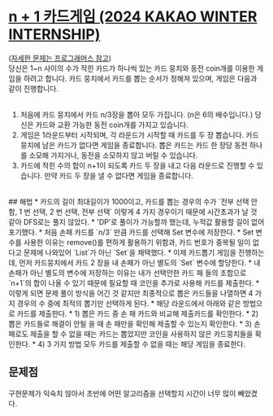 # [n + 1 카드게임 (2024 KAKAO WINTER INTERNSHIP)](https://github.com/malvr00/Java-algorithm/blob/master/programmers/level3/step2/src/Main.java)

([자세한 문제는 프로그래머스 참고](https://school.programmers.co.kr/learn/courses/30/lessons/258707)) <br/>
당신은 1~n 사이의 수가 적힌 카드가 하나씩 있는 카드 뭉치와 동전 coin개를 이용한 게임을 하려고 합니다. 카드 뭉치에서 카드를 뽑는 순서가 정해져 있으며, 게임은 다음과 같이 진행합니다.<br/>
<br/>
1. 처음에 카드 뭉치에서 카드 n/3장을 뽑아 모두 가집니다. (n은 6의 배수입니다.) 당신은 카드와 교환 가능한 동전 coin개를 가지고 있습니다.
2. 게임은 1라운드부터 시작되며, 각 라운드가 시작할 때 카드를 두 장 뽑습니다. 카드 뭉치에 남은 카드가 없다면 게임을 종료합니다. 뽑은 카드는 카드 한 장당 동전 하나를 소모해 가지거나, 동전을 소모하지 않고 버릴 수 있습니다.
3. 카드에 적힌 수의 합이 n+1이 되도록 카드 두 장을 내고 다음 라운드로 진행할 수 있습니다. 만약 카드 두 장을 낼 수 없다면 게임을 종료합니다.
<br/>
## 해법
* 카드의 길이 최대길이가 1000이고, 카드를 뽑는 경우의 수가 `전부 선택 안함, 1 번 선택, 2 번 선택, 전부 선택` 이렇게 4 가지 경우이기 때문에 시간초과가 날 것 같아 DFS로는 풀지 않았다.
  * 'DP'로 풀이가 가능할까 했는데, 누적값 활용할 길이 없어 포기했다.
* 처음 손패 카드를 `n/3` 만큼 카드를 선택해 Set 변수에 저장한다.
  * Set 변수를 사용한 이유는 remove()를 편하게 활용하기 위함과, 카드 번호가 중복될 일이 없다고 문제에 나와있어 `List`가 아닌 `Set`을 채택했다.
* 이제 카드뽑기 게임을 진행하는데, 먼저 카드뭉치에서 카드 2 장을 내 손패가 아닌 별도의 `Set` 변수에 할당한다.
  * 내 손패가 아닌 별도의 변수에 저장하는 이유는 내가 선택안한 카드 패 들의 조합으로 `n+1`의 합이 나올 수 있기 때문에 필요할 때 코인을 추가로 사용해 카드를 제출한다.
    * 이렇게 되면 문제 풀이 방식을 어긴 것 같지만 최종적으로 뽑은 카드들을 나열하면 4 가지 경우의 수 중에 최적의 뽑기만 선택하게 된다.
* 해당 라운드에서 아래와 같은 방법으로 카드를 제출한다.
  * 1) 뽑은 카드 중 손 패 카드와 비교해 제출카드를 확인한다.
  * 2) 뽑은 카드들로 해결이 안될 을 때 손 패만을 확인해 제출할 수 있는지 확인한다.
  * 3) 손 패로도 제출을 할 수 없을 때는 카드는 뽑았지만 코인을 사용하지 않은 카드뭉치들을 확인한다.
  * 4) 3 가지 방법 모두 카드를 제출할 수 없을 때는 해당 게임을 종료한다.

## 문제점
구현문제가 익숙치 않아서 초반에 어떤 알고리즘을 선택할지 시간이 너무 많이 빼았겼다. <br/>